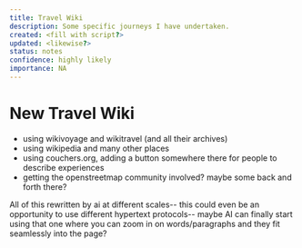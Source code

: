```yaml
---
title: Travel Wiki
description: Some specific journeys I have undertaken.
created: <fill with script?>
updated: <likewise?>
status: notes
confidence: highly likely
importance: NA
---
```


# New Travel Wiki
* using wikivoyage and wikitravel (and all their archives)
* using wikipedia and many other places
* using couchers.org, adding a button somewhere there for people to describe experiences
* getting the openstreetmap community involved? maybe some back and forth there?

All of this rewritten by ai at different scales-- this could even be an opportunity to use different hypertext protocols-- maybe AI can finally start using that one where you can zoom in on words/paragraphs and they fit seamlessly into the page?
